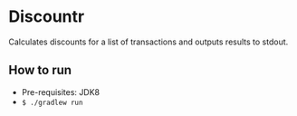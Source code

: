 # Discountr

Calculates discounts for a list of transactions and outputs results to stdout.

## How to run

- Pre-requisites: JDK8
- `$ ./gradlew run`
